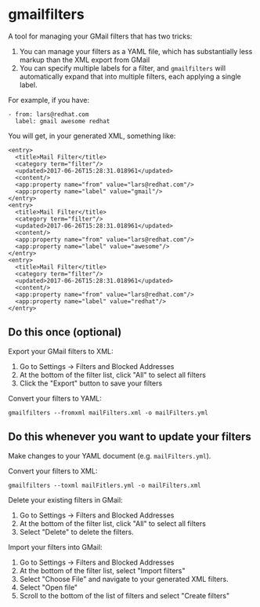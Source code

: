 # gmailfilters

A tool for managing your GMail filters that has two tricks:

1. You can manage your filters as a YAML file, which has substantially
   less markup than the XML export from GMail
2. You can specify multiple labels for a filter, and `gmailfilters`
   will automatically expand that into multiple filters, each applying
   a single label.

For example, if you have:

    - from: lars@redhat.com
      label: gmail awesome redhat

You will get, in your generated XML, something like:

    <entry>
      <title>Mail Filter</title>
      <category term="filter"/>
      <updated>2017-06-26T15:28:31.018961</updated>
      <content/>
      <app:property name="from" value="lars@redhat.com"/>
      <app:property name="label" value="gmail"/>
    </entry>
    <entry>
      <title>Mail Filter</title>
      <category term="filter"/>
      <updated>2017-06-26T15:28:31.018961</updated>
      <content/>
      <app:property name="from" value="lars@redhat.com"/>
      <app:property name="label" value="awesome"/>
    </entry>
    <entry>
      <title>Mail Filter</title>
      <category term="filter"/>
      <updated>2017-06-26T15:28:31.018961</updated>
      <content/>
      <app:property name="from" value="lars@redhat.com"/>
      <app:property name="label" value="redhat"/>
    </entry>

## Do this once (optional)

Export your GMail filters to XML:

1. Go to Settings -> Filters and Blocked Addresses
2. At the bottom of the filter list, click "All" to select all filters
3. Click the "Export" button to save your filters

Convert your filters to YAML:

    gmailfilters --fromxml mailFilters.xml -o mailFilters.yml

## Do this whenever you want to update your filters

Make changes to your YAML document (e.g. `mailFilters.yml`).

Convert your filters to XML:

    gmailfilters --toxml mailFitlers.yml -o mailFilters.xml

Delete your existing filters in GMail:

1. Go to Settings -> Filters and Blocked Addresses
2. At the bottom of the filter list, click "All" to select all filters
3. Select "Delete" to delete the filters.

Import your filters into GMail:

1. Go to Settings -> Filters and Blocked Addresses
2. At the bottom of the filter list, select "Import filters"
3. Select "Choose File" and navigate to your generated XML filters.
4. Select "Open file"
5. Scroll to the bottom of the list of filters and select "Create
   filters"
